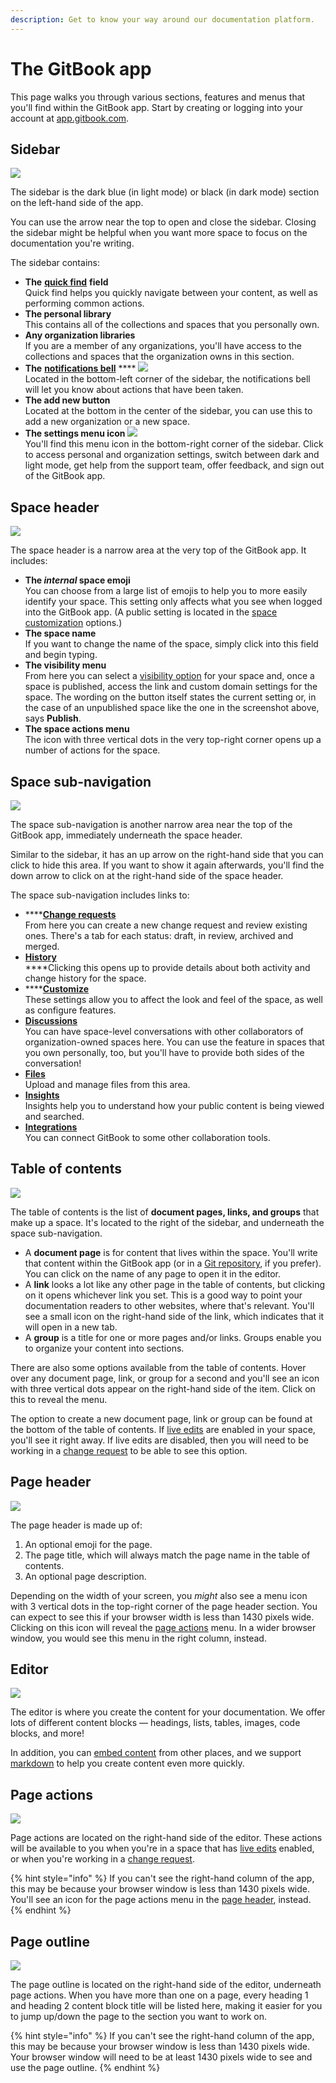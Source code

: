 ```yaml
---
description: Get to know your way around our documentation platform.
---
```


# The GitBook app

This page walks you through various sections, features and menus that you'll find within the GitBook app. Start by creating or logging into your account at [app.gitbook.com](https://app.gitbook.com/).

## Sidebar

![](../.gitbook/assets/sidebar.png)

The sidebar is the dark blue (in light mode) or black (in dark mode) section on the left-hand side of the app.

You can use the arrow near the top to open and close the sidebar. Closing the sidebar might be helpful when you want more space to focus on the documentation you're writing.

The sidebar contains:

* **The** [**quick find**](../features/multiple-space-search.md) **field**\
  Quick find helps you quickly navigate between your content, as well as performing common actions.
* **The personal library**\
  This contains all of the collections and spaces that you personally own.
* **Any organization libraries**\
  If you are a member of any organizations, you'll have access to the collections and spaces that the organization owns in this section.
* **The** [**notifications bell**](../features/notifications.md) **** ![](../.gitbook/assets/notification.png)\
  Located in the bottom-left corner of the sidebar, the notifications bell will let you know about actions that have been taken.
* **The add new button**\
  Located at the bottom in the center of the sidebar, you can use this to add a new organization or a new space.
* **The settings menu icon** ![](../.gitbook/assets/settings.png)\
  You'll find this menu icon in the bottom-right corner of the sidebar. Click to access personal and organization settings, switch between dark and light mode, get help from the support team, offer feedback, and sign out of the GitBook app.

## Space header

![](../.gitbook/assets/space-header.png)

The space header is a narrow area at the very top of the GitBook app. It includes:

* **The **_**internal**_** space emoji**\
  You can choose from a large list of emojis to help you to more easily identify your space. This setting only affects what you see when logged into the GitBook app. (A public setting is located in the [space customization](../spaces/space-customization.md) options.)
* **The space name**\
  If you want to change the name of the space, simply click into this field and begin typing.
* **The visibility menu**\
  From here you can select a [visibility option](../spaces/space-publishing/) for your space and, once a space is published, access the link and custom domain settings for the space. The wording on the button itself states the current setting or, in the case of an unpublished space like the one in the screenshot above, says **Publish**.
* **The space actions menu**\
  The icon with three vertical dots in the very top-right corner opens up a number of actions for the space.

## Space sub-navigation

![](../.gitbook/assets/space-sub-navigation.png)

The space sub-navigation is another narrow area near the top of the GitBook app, immediately underneath the space header.

Similar to the sidebar, it has an up arrow on the right-hand side that you can click to hide this area. If you want to show it again afterwards, you'll find the down arrow to click on at the right-hand side of the space header.

The space sub-navigation includes links to:

* ****[**Change requests**](../editing-content/change-requests.md)\
  From here you can create a new change request and review existing ones. There's a tab for each status: draft, in review, archived and merged.
* ****[**History**](../spaces/activity-history.md)****\
  ****Clicking this opens up to provide details about both activity and change history for the space.
* ****[**Customize**](../spaces/space-customization.md)\
  These settings allow you to affect the look and feel of the space, as well as configure features.
* [**Discussions**](../spaces/comments-discussion.md)\
  You can have space-level conversations with other collaborators of organization-owned spaces here. You can use the feature in spaces that you own personally, too, but you'll have to provide both sides of the conversation!
* [**Files**](../features/files.md)\
  Upload and manage files from this area.
* [**Insights**](../features/insights.md)\
  Insights help you to understand how your public content is being viewed and searched.
* [**Integrations**](../integrations/apps-and-integrations-platform.md)\
  You can connect GitBook to some other collaboration tools.

## Table of contents

![](../.gitbook/assets/table-of-contents.png)

The table of contents is the list of **document pages, links, and groups** that make up a space. It's located to the right of the sidebar, and underneath the space sub-navigation.

* A **document page** is for content that lives within the space. You'll write that content within the GitBook app (or in a [Git repository](../integrations/git-sync/), if you prefer). You can click on the name of any page to open it in the editor.
* A **link** looks a lot like any other page in the table of contents, but clicking on it opens whichever link you set. This is a good way to point your documentation readers to other websites, where that's relevant. You'll see a small icon on the right-hand side of the link, which indicates that it will open in a new tab.
* A **group** is a title for one or more pages and/or links. Groups enable you to organize your content into sections.

There are also some options available from the table of contents. Hover over any document page, link, or group for a second and you'll see an icon with three vertical dots appear on the right-hand side of the item. Click on this to reveal the menu.

The option to create a new document page, link or group can be found at the bottom of the table of contents. If [live edits](../editing-content/live-edits-and-real-time-collaboration.md) are enabled in your space, you'll see it right away. If live edits are disabled, then you will need to be working in a [change request](../editing-content/change-requests.md) to be able to see this option.

## Page header

![](../.gitbook/assets/page-header.png)

The page header is made up of:

1. An optional emoji for the page.
2. The page title, which will always match the page name in the table of contents.
3. An optional page description.

Depending on the width of your screen, you _might_ also see a menu icon with 3 vertical dots in the top-right corner of the page header section. You can expect to see this if your browser width is less than 1430 pixels wide. Clicking on this icon will reveal the [page actions](the-gitbook-app.md#page-actions) menu. In a wider browser window, you would see this menu in the right column, instead.

## Editor

![](../.gitbook/assets/editor.png)

The editor is where you create the content for your documentation. We offer lots of different content blocks — headings, lists, tables, images, code blocks, and more!

In addition, you can [embed content](../editing-content/embeds.md) from other places, and we support [markdown](../editing-content/markdown.md) to help you create content even more quickly.

## Page actions

![](../.gitbook/assets/page-actions.png)

Page actions are located on the right-hand side of the editor. These actions will be available to you when you're in a space that has [live edits](../editing-content/live-edits-and-real-time-collaboration.md) enabled, or when you're working in a [change request](../editing-content/change-requests.md).

{% hint style="info" %}
If you can't see the right-hand column of the app, this may be because your browser window is less than 1430 pixels wide. You'll see an icon for the page actions menu in the [page header](the-gitbook-app.md#page-header), instead.
{% endhint %}

## Page outline

![](../.gitbook/assets/page-outline.png)

The page outline is located on the right-hand side of the editor, underneath page actions. When you have more than one on a page, every heading 1 and heading 2 content block title will be listed here, making it easier for you to jump up/down the page to the section you want to work on.

{% hint style="info" %}
If you can't see the right-hand column of the app, this may be because your browser window is less than 1430 pixels wide. Your browser window will need to be at least 1430 pixels wide to see and use the page outline.
{% endhint %}
